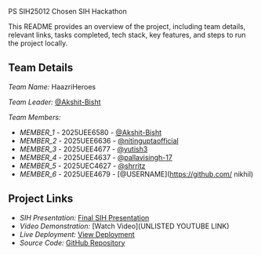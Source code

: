  PS SIH25012 Chosen SIH Hackathon

This README provides an overview of the project, including team details, relevant links, tasks completed, tech stack, key features, and steps to run the project locally.

## Team Details

*Team Name:* HaazriHeroes 

*Team Leader:* [@Akshit-Bisht](https://github.com/Akshit-Bisht)

*Team Members:*

- *MEMBER_1* - 2025UEE6580 - [@Akshit-Bisht](https://github.com/Akshit-Bisht)
- *MEMBER_2* - 2025UEE6636 - [@nitinguptaofficial](https://github.com/nitinguptaofficial)
- *MEMBER_3* - 2025UEE4677 - [@yutish3](https://github.com/yutish3)
- *MEMBER_4* - 2025UEE4637 - [@pallavisingh-17](https://github.com/pallavisingh-17)
- *MEMBER_5* - 2025UEC4627 - [@shrritz](https://github.com/shrritz)
- *MEMBER_6* - 2025UEE4679 - [@USERNAME](https://github.com/ nikhil)

## Project Links

- *SIH Presentation:* [Final SIH Presentation](https://github.com/nitinguptaofficial/SIH_2025_INTERNAL_ROUND/blob/main/files/Internal_PPT_HaazriHeros.pdf)
- *Video Demonstration:* [Watch Video](UNLISTED YOUTUBE LINK)
- *Live Deployment:* [View Deployment](https://drive.google.com/file/d/1kBh6qYGiCao6SWpSuzdiooGkeyXE_9eo/view?usp=drivesdk)
- *Source Code:* [GitHub Repository](https://github.com/nitinguptaofficial/SIH_2025_INTERNAL_ROUND)